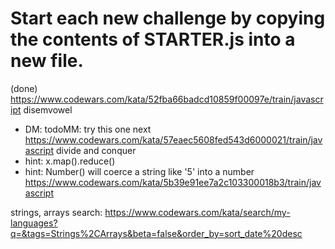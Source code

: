 
# Start each new challenge by copying the contents of STARTER.js into a new file. 
(done) https://www.codewars.com/kata/52fba66badcd10859f00097e/train/javascript disemvowel
* DM: todoMM: try this one next
https://www.codewars.com/kata/57eaec5608fed543d6000021/train/javascript divide and conquer
* hint: x.map().reduce() 
* hint: Number() will coerce a string like '5' into a number
https://www.codewars.com/kata/5b39e91ee7a2c103300018b3/train/javascript

strings, arrays search: https://www.codewars.com/kata/search/my-languages?q=&tags=Strings%2CArrays&beta=false&order_by=sort_date%20desc
